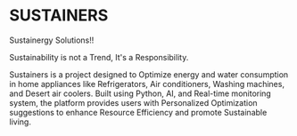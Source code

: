 # SUSTAINERS
Sustainergy Solutions!!

Sustainability is not a Trend, It's a Responsibility.

Sustainers is a project designed to Optimize energy and water consumption in home appliances like Refrigerators, Air conditioners, Washing machines, and Desert air coolers. Built using Python, AI, and Real-time monitoring system, the platform provides users with Personalized Optimization suggestions to enhance Resource Efficiency and promote Sustainable living.
